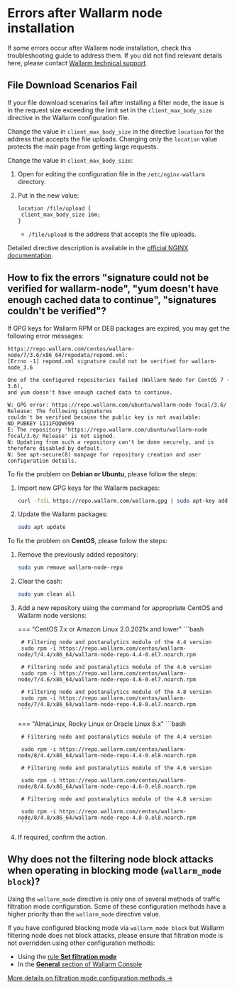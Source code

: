 # Errors after Wallarm node installation

If some errors occur after Wallarm node installation, check this troubleshooting guide to address them. If you did not find relevant details here, please contact [Wallarm technical support](mailto:support@wallarm.com).

## File Download Scenarios Fail

If your file download scenarios fail after installing a filter node, the issue is in the request size exceeding the limit set in the `client_max_body_size` directive in the Wallarm configuration file.

Change the value in `client_max_body_size` in the directive `location` for the address that accepts the file uploads. Changing only the `location` value protects the main page from getting large requests.

Change the value in `client_max_body_size`:

1. Open for editing the configuration file in the `/etc/nginx-wallarm` directory.
2. Put in the new value:

	```
	location /file/upload {
	 client_max_body_size 16m;
	}
	```

	* `/file/upload` is the address that accepts the file uploads.

Detailed directive description is available in the [official NGINX documentation](https://nginx.org/en/docs/http/ngx_http_core_module.html#client_max_body_size).

## How to fix the errors "signature could not be verified for wallarm-node", "yum doesn't have enough cached data to continue", "signatures couldn't be verified"?

If GPG keys for Wallarm RPM or DEB packages are expired, you may get the following error messages:

```
https://repo.wallarm.com/centos/wallarm-node/7/3.6/x86_64/repodata/repomd.xml:
[Errno -1] repomd.xml signature could not be verified for wallarm-node_3.6

One of the configured repositories failed (Wallarm Node for CentOS 7 - 3.6),
and yum doesn't have enough cached data to continue.

W: GPG error: https://repo.wallarm.com/ubuntu/wallarm-node focal/3.6/ Release: The following signatures
couldn't be verified because the public key is not available: NO_PUBKEY 1111FQQW999
E: The repository 'https://repo.wallarm.com/ubuntu/wallarm-node focal/3.6/ Release' is not signed.
N: Updating from such a repository can't be done securely, and is therefore disabled by default.
N: See apt-secure(8) manpage for repository creation and user configuration details.
```

To fix the problem on **Debian or Ubuntu**, please follow the steps:

1. Import new GPG keys for the Wallarm packages:

	```bash
	curl -fsSL https://repo.wallarm.com/wallarm.gpg | sudo apt-key add -
	```
2. Update the Wallarm packages:

	```bash
	sudo apt update
	```

To fix the problem on **CentOS**, please follow the steps:

1. Remove the previously added repository:

	```bash
	sudo yum remove wallarm-node-repo
	```
2. Clear the cash:

	```bash
	sudo yum clean all
	```
3. Add a new repository using the command for appropriate CentOS and Wallarm node versions:

	=== "CentOS 7.x or Amazon Linux 2.0.2021x and lower"
		```bash

		# Filtering node and postanalytics module of the 4.4 version
		sudo rpm -i https://repo.wallarm.com/centos/wallarm-node/7/4.4/x86_64/wallarm-node-repo-4.4-0.el7.noarch.rpm

		# Filtering node and postanalytics module of the 4.6 version
		sudo rpm -i https://repo.wallarm.com/centos/wallarm-node/7/4.6/x86_64/wallarm-node-repo-4.6-0.el7.noarch.rpm

		# Filtering node and postanalytics module of the 4.8 version
		sudo rpm -i https://repo.wallarm.com/centos/wallarm-node/7/4.8/x86_64/wallarm-node-repo-4.8-0.el7.noarch.rpm
		```
	=== "AlmaLinux, Rocky Linux or Oracle Linux 8.x"
		```bash

		# Filtering node and postanalytics module of the 4.4 version
		
		sudo rpm -i https://repo.wallarm.com/centos/wallarm-node/8/4.4/x86_64/wallarm-node-repo-4.4-0.el8.noarch.rpm

		# Filtering node and postanalytics module of the 4.6 version
		
		sudo rpm -i https://repo.wallarm.com/centos/wallarm-node/8/4.6/x86_64/wallarm-node-repo-4.6-0.el8.noarch.rpm

		# Filtering node and postanalytics module of the 4.8 version
		
		sudo rpm -i https://repo.wallarm.com/centos/wallarm-node/8/4.8/x86_64/wallarm-node-repo-4.8-0.el8.noarch.rpm
		```		
4. If required, confirm the action.

## Why does not the filtering node block attacks when operating in blocking mode (`wallarm_mode block`)?

Using the `wallarm_mode` directive is only one of several methods of traffic filtration mode configuration. Some of these configuration methods have a higher priority than the `wallarm_mode` directive value.

If you have configured blocking mode via `wallarm_mode block` but Wallarm filtering node does not block attacks, please ensure that filtration mode is not overridden using other configuration methods:

* Using the [rule **Set filtration mode**](../admin-en/configure-wallarm-mode.md#setting-up-endpoint-targeted-filtration-rules-in-wallarm-console)
* In the [**General** section of Wallarm Console](../admin-en/configure-wallarm-mode.md#setting-up-the-general-filtration-rule-in-wallarm-console)

[More details on filtration mode configuration methods →](../admin-en/configure-parameters-en.md)
